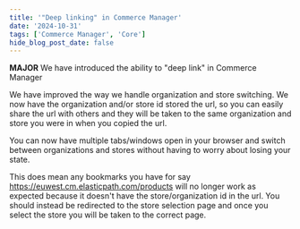 ```yaml
---
title: '"Deep linking" in Commerce Manager'
date: '2024-10-31'
tags: ['Commerce Manager', 'Core']
hide_blog_post_date: false
---
```


**MAJOR** We have introduced the ability to "deep link" in Commerce Manager

We have improved the way we handle organization and store switching. We now have the organization and/or store id stored the url, so you can easily share the url with others and they will be taken to the same organization and store you were in when you copied the url.

You can now have multiple tabs/windows open in your browser and switch between organizations and stores without having to worry about losing your state.

This does mean any bookmarks you have for say https://euwest.cm.elasticpath.com/products will no longer work as expected because it doesn't have the store/organization id in the url. You should instead be redirected to the store selection page and once you select the store you will be taken to the correct page.